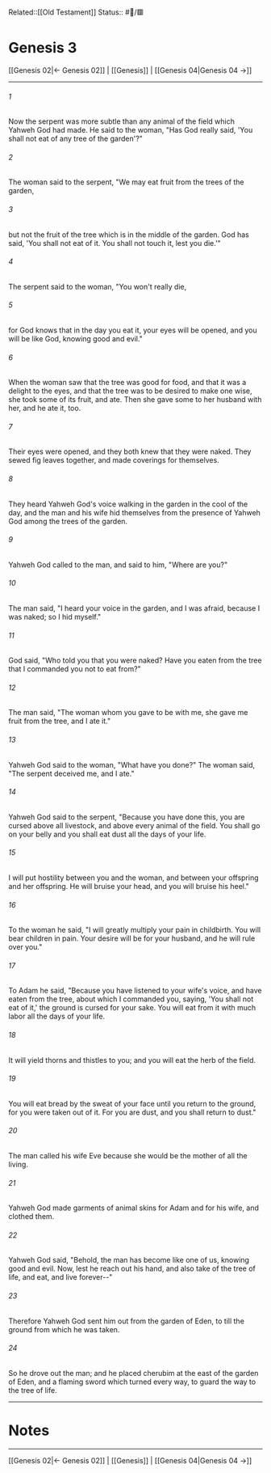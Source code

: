 Related::[[Old Testament]]
Status:: #📖/🟥
# Genesis 3

[[Genesis 02|← Genesis 02]] | [[Genesis]] | [[Genesis 04|Genesis 04 →]]
***



###### 1 
Now the serpent was more subtle than any animal of the field which Yahweh God had made. He said to the woman, "Has God really said, 'You shall not eat of any tree of the garden'?" 

###### 2 
The woman said to the serpent, "We may eat fruit from the trees of the garden, 

###### 3 
but not the fruit of the tree which is in the middle of the garden. God has said, 'You shall not eat of it. You shall not touch it, lest you die.'" 

###### 4 
The serpent said to the woman, "You won't really die, 

###### 5 
for God knows that in the day you eat it, your eyes will be opened, and you will be like God, knowing good and evil." 

###### 6 
When the woman saw that the tree was good for food, and that it was a delight to the eyes, and that the tree was to be desired to make one wise, she took some of its fruit, and ate. Then she gave some to her husband with her, and he ate it, too. 

###### 7 
Their eyes were opened, and they both knew that they were naked. They sewed fig leaves together, and made coverings for themselves. 

###### 8 
They heard Yahweh God's voice walking in the garden in the cool of the day, and the man and his wife hid themselves from the presence of Yahweh God among the trees of the garden. 

###### 9 
Yahweh God called to the man, and said to him, "Where are you?" 

###### 10 
The man said, "I heard your voice in the garden, and I was afraid, because I was naked; so I hid myself." 

###### 11 
God said, "Who told you that you were naked? Have you eaten from the tree that I commanded you not to eat from?" 

###### 12 
The man said, "The woman whom you gave to be with me, she gave me fruit from the tree, and I ate it." 

###### 13 
Yahweh God said to the woman, "What have you done?" The woman said, "The serpent deceived me, and I ate." 

###### 14 
Yahweh God said to the serpent, "Because you have done this, you are cursed above all livestock, and above every animal of the field. You shall go on your belly and you shall eat dust all the days of your life. 

###### 15 
I will put hostility between you and the woman, and between your offspring and her offspring. He will bruise your head, and you will bruise his heel." 

###### 16 
To the woman he said, "I will greatly multiply your pain in childbirth. You will bear children in pain. Your desire will be for your husband, and he will rule over you." 

###### 17 
To Adam he said, "Because you have listened to your wife's voice, and have eaten from the tree, about which I commanded you, saying, 'You shall not eat of it,' the ground is cursed for your sake. You will eat from it with much labor all the days of your life. 

###### 18 
It will yield thorns and thistles to you; and you will eat the herb of the field. 

###### 19 
You will eat bread by the sweat of your face until you return to the ground, for you were taken out of it. For you are dust, and you shall return to dust." 

###### 20 
The man called his wife Eve because she would be the mother of all the living. 

###### 21 
Yahweh God made garments of animal skins for Adam and for his wife, and clothed them. 

###### 22 
Yahweh God said, "Behold, the man has become like one of us, knowing good and evil. Now, lest he reach out his hand, and also take of the tree of life, and eat, and live forever--" 

###### 23 
Therefore Yahweh God sent him out from the garden of Eden, to till the ground from which he was taken. 

###### 24 
So he drove out the man; and he placed cherubim at the east of the garden of Eden, and a flaming sword which turned every way, to guard the way to the tree of life.

---
# Notes


***
[[Genesis 02|← Genesis 02]] | [[Genesis]] | [[Genesis 04|Genesis 04 →]]
